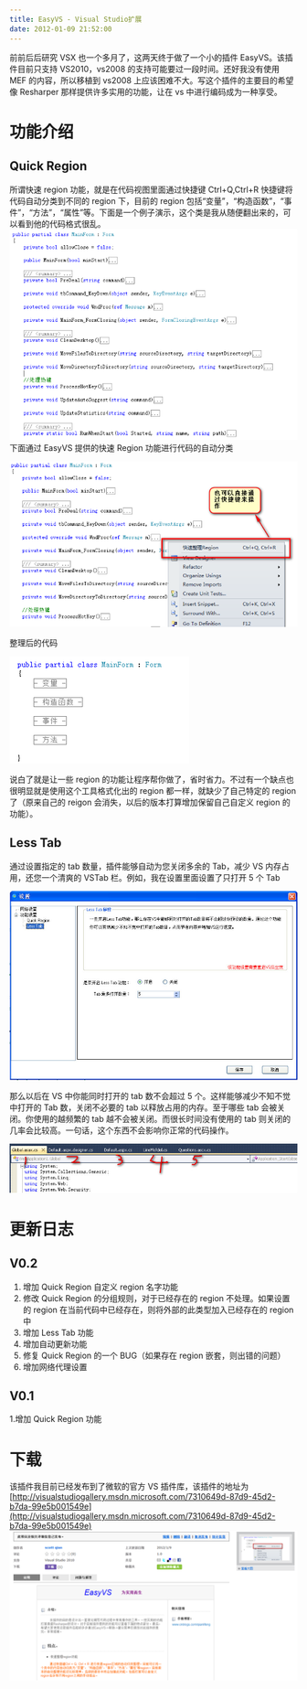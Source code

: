 ```yaml
---
title: EasyVS - Visual Studio扩展
date: 2012-01-09 21:52:00
---
```


前前后后研究 VSX 也一个多月了，这两天终于做了一个小的插件 EasyVS。该插件目前只支持 VS2010，vs2008 的支持可能要过一段时间。还好我没有使用 MEF 的内容，所以移植到 vs2008 上应该困难不大。写这个插件的主要目的希望像 Resharper 那样提供许多实用的功能，让在 vs 中进行编码成为一种享受。

# 功能介绍

## Quick Region

所谓快速 region 功能，就是在代码视图里面通过快捷键 Ctrl+Q,Ctrl+R 快捷键将代码自动分类到不同的 region 下，目前的 region 包括“变量”，“构造函数”，“事件”，“方法”，“属性”等。下面是一个例子演示，这个类是我从随便翻出来的，可以看到他的代码格式很乱。  
<img src="/Images/easyvs/1.png"/>
下面通过 EasyVS 提供的快速 Region 功能进行代码的自动分类

<img src="/Images/easyvs/2.png"/>

整理后的代码

<img src="/Images/easyvs/3.png"/>

说白了就是让一些 region 的功能让程序帮你做了，省时省力。不过有一个缺点也很明显就是使用这个工具格式化出的 region 都一样，就缺少了自己特定的 region 了（原来自己的 reigon 会消失，以后的版本打算增加保留自己自定义 region 的功能）。

## Less Tab

通过设置指定的 tab 数量，插件能够自动为您关闭多余的 Tab，减少 VS 内存占用，还您一个清爽的 VSTab 栏。例如，我在设置里面设置了只打开 5 个 Tab

<img src="/Images/easyvs/4.jpg"/>

那么以后在 VS 中你能同时打开的 tab 数不会超过 5 个。这样能够减少不知不觉中打开的 Tab 数，关闭不必要的 tab 以释放占用的内存。至于哪些 tab 会被关闭。你使用的越频繁的 tab 越不会被关闭。而很长时间没有使用的 tab 则关闭的几率会比较高。一句话，这个东西不会影响你正常的代码操作。

<img src="/Images/easyvs/5.jpg"/>

# 更新日志

## V0.2

1. 增加 Quick Region 自定义 region 名字功能
2. 修改 Quick Region 的分组规则，对于已经存在的 region 不处理。如果设置的 region 在当前代码中已经存在，则将外部的此类型加入已经存在的 region 中
3. 增加 Less Tab 功能
4. 增加自动更新功能
5. 修复 Quick Region 的一个 BUG（如果存在 region 嵌套，则出错的问题）
6. 增加网络代理设置

## V0.1

1.增加 Quick Region 功能

# 下载

该插件我目前已经发布到了微软的官方 VS 插件库，该插件的地址为 [http://visualstudiogallery.msdn.microsoft.com/7310649d-87d9-45d2-b7da-99e5b001549e](http://visualstudiogallery.msdn.microsoft.com/7310649d-87d9-45d2-b7da-99e5b001549e)
<img src="/Images/easyvs/6.png"/>
